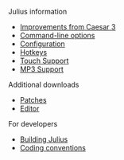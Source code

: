 Julius information
- [Improvements from Caesar 3](Improvements-from-Caesar-3)
- [Command-line options](Command-line-options)
- [Configuration](Configuration)
- [Hotkeys](Hotkeys)
- [Touch Support](Touch-Support)
- [MP3 Support](MP3-Support)

Additional downloads
- [Patches](Patches)
- [Editor](Editor)

For developers
- [Building Julius](Building-Julius)
- [Coding conventions](Coding-conventions)
